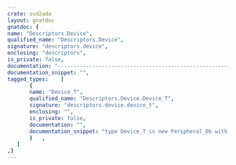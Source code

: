```yaml
---
crate: svd2ada
layout: gnatdoc
gnatdoc: {
name: "Descriptors.Device",
qualified_name: "Descriptors.Device",
signature: "descriptors.device",
enclosing: "descriptors",
is_private: false,
documentation: "----------------------------------------------------------------------------\n                                                                          --\n                          SVD Binding Generator                           --\n                                                                          --\n                    Copyright (C) 2015-2016, AdaCore                      --\n                                                                          --\n SVD2Ada is free software;  you can  redistribute it  and/or modify it    --\n under terms of the  GNU General Public License as published  by the Free --\n Software  Foundation;  either version 3,  or (at your option) any later  --\n version.  SVD2Ada is distributed in the hope that it will be useful, but --\n WITHOUT ANY WARRANTY;  without even the  implied warranty of MERCHANTA-  --\n BILITY or FITNESS FOR A PARTICULAR PURPOSE.  See the GNU General Public  --\n License for  more details.  You should have  received  a copy of the GNU --\n General Public License  distributed with SVD2Ada; see file COPYING3.  If --\n not, go to http://www.gnu.org/licenses for a complete copy of the        --\n license.                                                                 --\n                                                                          --\n----------------------------------------------------------------------------",
documentation_snippet: "",
tagged_types:    [
       {
       name: "Device_T",
       qualified_name: "Descriptors.Device.Device_T",
       signature: "descriptors.device.device_t",
       enclosing: "",
       is_private: false,
       documentation: "",
       documentation_snippet: "type Device_T is new Peripheral_Db with record\n   Name              : Unbounded.Unbounded_String;\n   Version           : Unbounded.Unbounded_String;\n   Description       : Unbounded.Unbounded_String;\n   Short_Desc        : Unbounded.Unbounded_String;\n   Address_Unit_Bits : Unsigned := 0;\n   Width             : Natural := 0;\n   Has_FPU           : Boolean := True;\n   Reg_Properties    : Register_Properties.Register_Properties_T;\n   Peripherals       : Peripheral_Vectors.Vector;\nend record;",
       }   ,
   ]
,}
---
```

